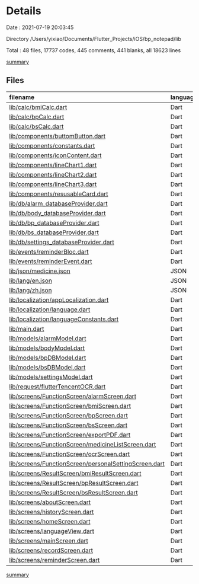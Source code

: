 # Details

Date : 2021-07-19 20:03:45

Directory /Users/yixiao/Documents/Flutter_Projects/iOS/bp_notepad/lib

Total : 48 files,  17737 codes, 445 comments, 441 blanks, all 18623 lines

[summary](results.md)

## Files
| filename | language | code | comment | blank | total |
| :--- | :--- | ---: | ---: | ---: | ---: |
| [lib/calc/bmiCalc.dart](/lib/calc/bmiCalc.dart) | Dart | 30 | 2 | 7 | 39 |
| [lib/calc/bpCalc.dart](/lib/calc/bpCalc.dart) | Dart | 16 | 1 | 4 | 21 |
| [lib/calc/bsCalc.dart](/lib/calc/bsCalc.dart) | Dart | 11 | 1 | 4 | 16 |
| [lib/components/buttomButton.dart](/lib/components/buttomButton.dart) | Dart | 29 | 1 | 2 | 32 |
| [lib/components/constants.dart](/lib/components/constants.dart) | Dart | 101 | 2 | 22 | 125 |
| [lib/components/iconContent.dart](/lib/components/iconContent.dart) | Dart | 25 | 1 | 3 | 29 |
| [lib/components/lineChart1.dart](/lib/components/lineChart1.dart) | Dart | 445 | 22 | 13 | 480 |
| [lib/components/lineChart2.dart](/lib/components/lineChart2.dart) | Dart | 349 | 5 | 10 | 364 |
| [lib/components/lineChart3.dart](/lib/components/lineChart3.dart) | Dart | 387 | 15 | 14 | 416 |
| [lib/components/resusableCard.dart](/lib/components/resusableCard.dart) | Dart | 27 | 1 | 2 | 30 |
| [lib/db/alarm_databaseProvider.dart](/lib/db/alarm_databaseProvider.dart) | Dart | 107 | 10 | 17 | 134 |
| [lib/db/body_databaseProvider.dart](/lib/db/body_databaseProvider.dart) | Dart | 88 | 9 | 18 | 115 |
| [lib/db/bp_databaseProvider.dart](/lib/db/bp_databaseProvider.dart) | Dart | 85 | 10 | 16 | 111 |
| [lib/db/bs_databaseProvider.dart](/lib/db/bs_databaseProvider.dart) | Dart | 75 | 9 | 16 | 100 |
| [lib/db/settings_databaseProvider.dart](/lib/db/settings_databaseProvider.dart) | Dart | 0 | 95 | 16 | 111 |
| [lib/events/reminderBloc.dart](/lib/events/reminderBloc.dart) | Dart | 23 | 2 | 3 | 28 |
| [lib/events/reminderEvent.dart](/lib/events/reminderEvent.dart) | Dart | 20 | 4 | 9 | 33 |
| [lib/json/medicine.json](/lib/json/medicine.json) | JSON | 11,307 | 0 | 1 | 11,308 |
| [lib/lang/en.json](/lib/lang/en.json) | JSON | 118 | 0 | 0 | 118 |
| [lib/lang/zh.json](/lib/lang/zh.json) | JSON | 119 | 0 | 0 | 119 |
| [lib/localization/appLocalization.dart](/lib/localization/appLocalization.dart) | Dart | 38 | 11 | 14 | 63 |
| [lib/localization/language.dart](/lib/localization/language.dart) | Dart | 12 | 1 | 4 | 17 |
| [lib/localization/languageConstants.dart](/lib/localization/languageConstants.dart) | Dart | 25 | 2 | 6 | 33 |
| [lib/main.dart](/lib/main.dart) | Dart | 67 | 12 | 9 | 88 |
| [lib/models/alarmModel.dart](/lib/models/alarmModel.dart) | Dart | 39 | 1 | 5 | 45 |
| [lib/models/bodyModel.dart](/lib/models/bodyModel.dart) | Dart | 32 | 1 | 5 | 38 |
| [lib/models/bpDBModel.dart](/lib/models/bpDBModel.dart) | Dart | 32 | 1 | 5 | 38 |
| [lib/models/bsDBModel.dart](/lib/models/bsDBModel.dart) | Dart | 26 | 1 | 5 | 32 |
| [lib/models/settingsModel.dart](/lib/models/settingsModel.dart) | Dart | 0 | 43 | 11 | 54 |
| [lib/request/flutterTencentOCR.dart](/lib/request/flutterTencentOCR.dart) | Dart | 130 | 12 | 32 | 174 |
| [lib/screens/FunctionScreen/alarmScreen.dart](/lib/screens/FunctionScreen/alarmScreen.dart) | Dart | 309 | 15 | 15 | 339 |
| [lib/screens/FunctionScreen/bmiScreen.dart](/lib/screens/FunctionScreen/bmiScreen.dart) | Dart | 523 | 2 | 4 | 529 |
| [lib/screens/FunctionScreen/bpScreen.dart](/lib/screens/FunctionScreen/bpScreen.dart) | Dart | 485 | 1 | 4 | 490 |
| [lib/screens/FunctionScreen/bsScreen.dart](/lib/screens/FunctionScreen/bsScreen.dart) | Dart | 285 | 1 | 5 | 291 |
| [lib/screens/FunctionScreen/exportPDF.dart](/lib/screens/FunctionScreen/exportPDF.dart) | Dart | 192 | 37 | 20 | 249 |
| [lib/screens/FunctionScreen/medicineListScreen.dart](/lib/screens/FunctionScreen/medicineListScreen.dart) | Dart | 46 | 0 | 5 | 51 |
| [lib/screens/FunctionScreen/ocrScreen.dart](/lib/screens/FunctionScreen/ocrScreen.dart) | Dart | 316 | 3 | 16 | 335 |
| [lib/screens/FunctionScreen/personalSettingScreen.dart](/lib/screens/FunctionScreen/personalSettingScreen.dart) | Dart | 534 | 10 | 7 | 551 |
| [lib/screens/ResultScreen/bmiResultScreen.dart](/lib/screens/ResultScreen/bmiResultScreen.dart) | Dart | 101 | 16 | 7 | 124 |
| [lib/screens/ResultScreen/bpResultScreen.dart](/lib/screens/ResultScreen/bpResultScreen.dart) | Dart | 173 | 1 | 6 | 180 |
| [lib/screens/ResultScreen/bsResultScreen.dart](/lib/screens/ResultScreen/bsResultScreen.dart) | Dart | 114 | 1 | 6 | 121 |
| [lib/screens/aboutScreen.dart](/lib/screens/aboutScreen.dart) | Dart | 148 | 1 | 4 | 153 |
| [lib/screens/historyScreen.dart](/lib/screens/historyScreen.dart) | Dart | 280 | 3 | 20 | 303 |
| [lib/screens/homeScreen.dart](/lib/screens/homeScreen.dart) | Dart | 94 | 3 | 6 | 103 |
| [lib/screens/languageView.dart](/lib/screens/languageView.dart) | Dart | 61 | 1 | 7 | 69 |
| [lib/screens/mainScreen.dart](/lib/screens/mainScreen.dart) | Dart | 54 | 70 | 16 | 140 |
| [lib/screens/recordScreen.dart](/lib/screens/recordScreen.dart) | Dart | 86 | 1 | 5 | 92 |
| [lib/screens/reminderScreen.dart](/lib/screens/reminderScreen.dart) | Dart | 173 | 4 | 15 | 192 |

[summary](results.md)